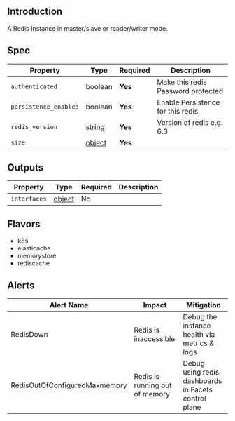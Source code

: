## Introduction

A Redis Instance in master/slave or reader/writer mode.

## Spec

| Property              | Type                                    | Required | Description                        |
|-----------------------|-----------------------------------------|----------|------------------------------------|
| `authenticated`       | boolean                                 | **Yes**  | Make this redis Password protected |
| `persistence_enabled` | boolean                                 | **Yes**  | Enable Persistence for this redis  |
| `redis_version`       | string                                  | **Yes**  | Version of redis e.g. 6.3          |
| `size`                | [object](../../traits/reader-writer.md) | **Yes**  |                                    |

## Outputs

| Property     | Type                                                      | Required | Description |
|--------------|-----------------------------------------------------------|----------|-------------|
| `interfaces` | [object](../../traits/reader-writer-interfaces.schema.md) | No       |             |


## Flavors

- k8s
- elasticache
- memorystore
- rediscache

## Alerts

| Alert Name                    | Impact                         | Mitigation                                           |
|-------------------------------|--------------------------------|------------------------------------------------------|
| RedisDown                     | Redis is inaccessible          | Debug the instance health via metrics & logs         |
 | RedisOutOfConfiguredMaxmemory | Redis is running out of memory | Debug using redis dashboards in Facets control plane | 


